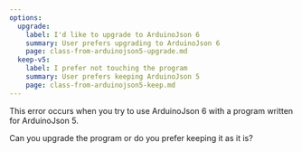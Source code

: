 ```yaml
---
options:
  upgrade:
    label: I'd like to upgrade to ArduinoJson 6
    summary: User prefers upgrading to ArduinoJson 6
    page: class-from-arduinojson5-upgrade.md
  keep-v5:
    label: I prefer not touching the program
    summary: User prefers keeping ArduinoJson 5
    page: class-from-arduinojson5-keep.md
---
```


This error occurs when you try to use ArduinoJson 6 with a program written for ArduinoJson 5.

Can you upgrade the program or do you prefer keeping it as it is?